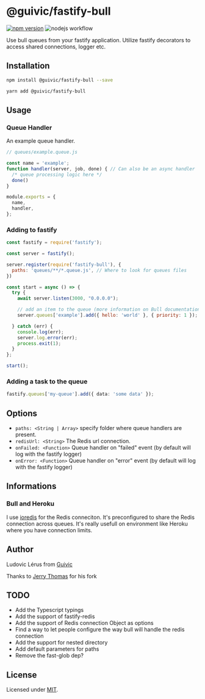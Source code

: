 # @guivic/fastify-bull
[![npm version](https://badge.fury.io/js/@guivic%2Ffastify-bull.svg)](https://badge.fury.io/js/@guivic%2Ffastify-bull)
![nodejs workflow](https://github.com/guivic/fastify-bull/actions/workflows/nodejs.yml/badge.svg)

Use bull queues from your fastify application. Utilize fastify decorators to access shared connections, logger etc.

## Installation

```bash
npm install @guivic/fastify-bull --save

yarn add @guivic/fastify-bull
```

## Usage

### Queue Handler

An example queue handler.

```js
// queues/example.queue.js

const name = 'example';
function handler(server, job, done) { // Can also be an async handler
  /* queue processing logic here */
  done()
}

module.exports = {
  name,
  handler,
};
```

### Adding to fastify


```js
const fastify = require('fastify');

const server = fastify();

server.register(require('fastify-bull'), {
  paths: 'queues/**/*.queue.js', // Where to look for queues files
})

const start = async () => {
  try {
    await server.listen(3000, "0.0.0.0");

    // add an item to the queue (more information on Bull documentation)
    server.queues['example'].add({ hello: 'world' }, { priority: 1 });

  } catch (err) {
    console.log(err);
    server.log.error(err);
    process.exit(1);
  }
};

start();
```

### Adding a task to the queue

```ts
fastify.queues['my-queue'].add({ data: 'some data' });
```

## Options

* `paths: <String | Array>`  specify folder where queue handlers are present.
* `redisUrl: <String>` The Redis url connection.
* `onFailed: <Function>` Queue handler on "failed" event (by default will log with the fastify logger)
* `onError: <Function>` Queue handler on "error" event (by default will log with the fastify logger)

## Informations

### Bull and Heroku

I use [ioredis](https://github.com/luin/ioredis) for the Redis conneciton. It's preconfigured to share the Redis connection across queues. It's really usefull on environment like Heroku where you have connection limits.

## Author

Ludovic Lérus from [Guivic](https://guivic.io)

Thanks to [Jerry Thomas](https://github.com/jerrythomas) for his fork

## TODO

- Add the Typescript typings
- Add the support of fastify-redis
- Add the support of Redis connection Object as options
- Find a way to let people configure the way bull will handle the redis connection
- Add the support for nested directory
- Add default parameters for paths
- Remove the fast-glob dep?

## License

Licensed under [MIT](./LICENSE).
